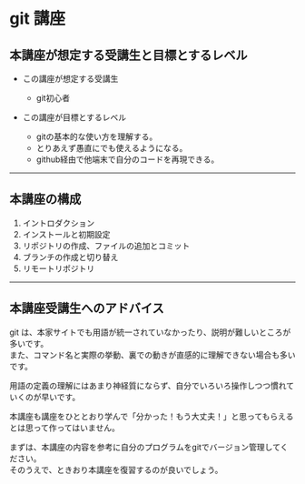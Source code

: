 # git 講座

## 本講座が想定する受講生と目標とするレベル

- この講座が想定する受講生  
  - git初心者

- この講座が目標とするレベル
    - gitの基本的な使い方を理解する。
    - とりあえず愚直にでも使えるようになる。
    - github経由で他端末で自分のコードを再現できる。

***

## 本講座の構成

1. イントロダクション
2. インストールと初期設定
3. リポジトリの作成、ファイルの追加とコミット
4. ブランチの作成と切り替え
5. リモートリポジトリ

***

## 本講座受講生へのアドバイス

git は、本家サイトでも用語が統一されていなかったり、説明が難しいところが多いです。  
また、コマンド名と実際の挙動、裏での動きが直感的に理解できない場合も多いです。  

用語の定義の理解にはあまり神経質にならず、自分でいろいろ操作しつつ慣れていくのが早いです。 

本講座も講座をひととおり学んで「分かった！もう大丈夫！」と思ってもらえるとは思って作ってはいません。  

まずは、本講座の内容を参考に自分のプログラムをgitでバージョン管理してください。  
そのうえで、ときおり本講座を復習するのが良いでしょう。
